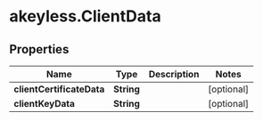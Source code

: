 # akeyless.ClientData

## Properties

Name | Type | Description | Notes
------------ | ------------- | ------------- | -------------
**clientCertificateData** | **String** |  | [optional] 
**clientKeyData** | **String** |  | [optional] 


